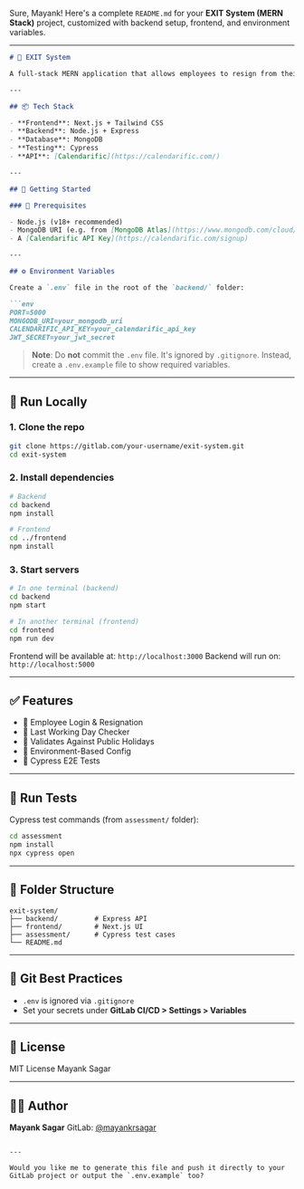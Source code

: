 Sure, Mayank! Here's a complete `README.md` for your **EXIT System (MERN Stack)** project, customized with backend setup, frontend, and environment variables.

---

````md
# 🚪 EXIT System

A full-stack MERN application that allows employees to resign from their job, tracks their last working day, and validates it against public holidays using the Calendarific API.

---

## 📦 Tech Stack

- **Frontend**: Next.js + Tailwind CSS
- **Backend**: Node.js + Express
- **Database**: MongoDB
- **Testing**: Cypress
- **API**: [Calendarific](https://calendarific.com/)

---

## 🚀 Getting Started

### 🧰 Prerequisites

- Node.js (v18+ recommended)
- MongoDB URI (e.g. from [MongoDB Atlas](https://www.mongodb.com/cloud/atlas))
- A [Calendarific API Key](https://calendarific.com/signup)

---

## ⚙️ Environment Variables

Create a `.env` file in the root of the `backend/` folder:

```env
PORT=5000
MONGODB_URI=your_mongodb_uri
CALENDARIFIC_API_KEY=your_calendarific_api_key
JWT_SECRET=your_jwt_secret
````

> **Note**: Do **not** commit the `.env` file. It's ignored by `.gitignore`.
> Instead, create a `.env.example` file to show required variables.

---

## 🧪 Run Locally

### 1. Clone the repo

```bash
git clone https://gitlab.com/your-username/exit-system.git
cd exit-system
```

### 2. Install dependencies

```bash
# Backend
cd backend
npm install

# Frontend
cd ../frontend
npm install
```

### 3. Start servers

```bash
# In one terminal (backend)
cd backend
npm start

# In another terminal (frontend)
cd frontend
npm run dev
```

Frontend will be available at: `http://localhost:3000`
Backend will run on: `http://localhost:5000`

---

## ✅ Features

* 👤 Employee Login & Resignation
* 📆 Last Working Day Checker
* 🚫 Validates Against Public Holidays
* 🔐 Environment-Based Config
* 🧪 Cypress E2E Tests

---

## 🧪 Run Tests

Cypress test commands (from `assessment/` folder):

```bash
cd assessment
npm install
npx cypress open
```

---

## 📁 Folder Structure

```
exit-system/
├── backend/         # Express API
├── frontend/        # Next.js UI
├── assessment/      # Cypress test cases
└── README.md
```

---

## 📌 Git Best Practices

* `.env` is ignored via `.gitignore`
* Set your secrets under **GitLab CI/CD > Settings > Variables**

---

## 📄 License

MIT License Mayank Sagar

---

## 🙋‍♂️ Author

**Mayank Sagar**
GitLab: [@mayankrsagar](https://gitlab.com/mayankrsagar)

```

---

Would you like me to generate this file and push it directly to your GitLab project or output the `.env.example` too?
```
